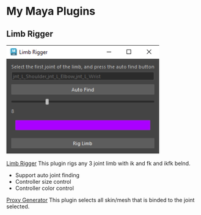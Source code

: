# My Maya Plugins

## Limb Rigger

<img src="./assets/LimbRigger.PNG" width=400>

[Limb Rigger]("./src/LimbRigger.py")
This  plugin rigs any 3 joint limb with ik and fk and ikfk belnd.

* Support auto joint finding
* Controller size control
* Controller color control

[Proxy Generator]("./src/ProxyGenerator.py")
This plugin selects all skin/mesh that is binded to the joint selected.